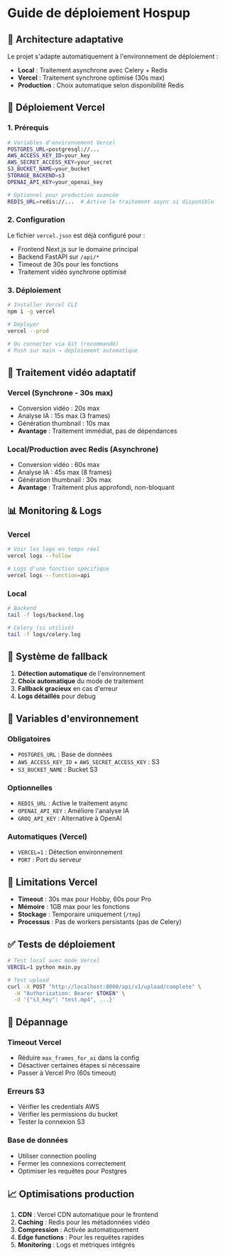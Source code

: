 # Guide de déploiement Hospup

## 🎯 Architecture adaptative

Le projet s'adapte automatiquement à l'environnement de déploiement :

- **Local** : Traitement asynchrone avec Celery + Redis
- **Vercel** : Traitement synchrone optimisé (30s max)
- **Production** : Choix automatique selon disponibilité Redis

## 🚀 Déploiement Vercel

### 1. Prérequis

```bash
# Variables d'environnement Vercel
POSTGRES_URL=postgresql://...
AWS_ACCESS_KEY_ID=your_key
AWS_SECRET_ACCESS_KEY=your_secret
S3_BUCKET_NAME=your_bucket
STORAGE_BACKEND=s3
OPENAI_API_KEY=your_openai_key

# Optionnel pour production avancée
REDIS_URL=redis://...  # Active le traitement async si disponible
```

### 2. Configuration

Le fichier `vercel.json` est déjà configuré pour :
- Frontend Next.js sur le domaine principal
- Backend FastAPI sur `/api/*`
- Timeout de 30s pour les fonctions
- Traitement vidéo synchrone optimisé

### 3. Déploiement

```bash
# Installer Vercel CLI
npm i -g vercel

# Déployer
vercel --prod

# Ou connecter via Git (recommandé)
# Push sur main → déploiement automatique
```

## 🔧 Traitement vidéo adaptatif

### Vercel (Synchrone - 30s max)
- Conversion vidéo : 20s max
- Analyse IA : 15s max (3 frames)
- Génération thumbnail : 10s max
- **Avantage** : Traitement immédiat, pas de dépendances

### Local/Production avec Redis (Asynchrone)
- Conversion vidéo : 60s max
- Analyse IA : 45s max (8 frames)
- Génération thumbnail : 30s max
- **Avantage** : Traitement plus approfondi, non-bloquant

## 📊 Monitoring & Logs

### Vercel
```bash
# Voir les logs en temps réel
vercel logs --follow

# Logs d'une fonction spécifique
vercel logs --function=api
```

### Local
```bash
# Backend
tail -f logs/backend.log

# Celery (si utilisé)
tail -f logs/celery.log
```

## 🔄 Système de fallback

1. **Détection automatique** de l'environnement
2. **Choix automatique** du mode de traitement
3. **Fallback gracieux** en cas d'erreur
4. **Logs détaillés** pour debug

## 📝 Variables d'environnement

### Obligatoires
- `POSTGRES_URL` : Base de données
- `AWS_ACCESS_KEY_ID` + `AWS_SECRET_ACCESS_KEY` : S3
- `S3_BUCKET_NAME` : Bucket S3

### Optionnelles
- `REDIS_URL` : Active le traitement async
- `OPENAI_API_KEY` : Améliore l'analyse IA
- `GROQ_API_KEY` : Alternative à OpenAI

### Automatiques (Vercel)
- `VERCEL=1` : Détection environnement
- `PORT` : Port du serveur

## 🚨 Limitations Vercel

- **Timeout** : 30s max pour Hobby, 60s pour Pro
- **Mémoire** : 1GB max pour les fonctions
- **Stockage** : Temporaire uniquement (`/tmp`)
- **Processus** : Pas de workers persistants (pas de Celery)

## ✅ Tests de déploiement

```bash
# Test local avec mode Vercel
VERCEL=1 python main.py

# Test upload
curl -X POST "http://localhost:8000/api/v1/upload/complete" \
  -H "Authorization: Bearer $TOKEN" \
  -d '{"s3_key": "test.mp4", ...}'
```

## 🔧 Dépannage

### Timeout Vercel
- Réduire `max_frames_for_ai` dans la config
- Désactiver certaines étapes si nécessaire
- Passer à Vercel Pro (60s timeout)

### Erreurs S3
- Vérifier les credentials AWS
- Vérifier les permissions du bucket
- Tester la connexion S3

### Base de données
- Utiliser connection pooling
- Fermer les connexions correctement
- Optimiser les requêtes pour Postgres

## 📈 Optimisations production

1. **CDN** : Vercel CDN automatique pour le frontend
2. **Caching** : Redis pour les métadonnées vidéo
3. **Compression** : Activée automatiquement
4. **Edge functions** : Pour les requêtes rapides
5. **Monitoring** : Logs et métriques intégrés